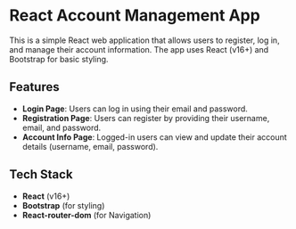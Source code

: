 # React Account Management App

This is a simple React web application that allows users to register, log in, and manage their account information. The app uses React (v16+) and Bootstrap for basic styling.

## Features

- **Login Page**: Users can log in using their email and password.
- **Registration Page**: Users can register by providing their username, email, and password.
- **Account Info Page**: Logged-in users can view and update their account details (username, email, password).

## Tech Stack

- **React** (v16+)
- **Bootstrap** (for styling)
- **React-router-dom** (for Navigation)
